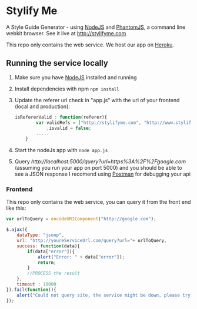 # Stylify Me

A Style Guide Generator - using [NodeJS](http://nodejs.org/) and [PhantomJS](http://phantomjs.org), a command line webkit browser.
See it live at http://stylifyme.com

This repo only contains the web service.
We host our app on [Heroku](http://heroku.com).


## Running the service locally
1. Make sure you have [NodeJS](http://nodejs.org/) installed and running
2. Install dependencies with npm `npm install`
3. Update the referer url check in  "app.js" with the url of your frontend (local and production):

	```javaScript
	isRefererValid : function(referer){
			var validRefs = ["http://stylifyme.com", "http://www.stylifyme.com", "http://stylify.herokuapp.com", "http://localhost:9185", "http://localhost:" + app.get('port')]
				,isvalid = false;
			.....
		}
	```
4. Start the nodeJs app with `node app.js`
5. Query *http://localhost:5000/query?url=https%3A%2F%2Fgoogle.com* (assuming you run your app on port 5000) and you should be able to see a JSON response
	I recomend using [Postman](http://www.getpostman.com) for debugging your api


### Frontend
This repo only contains the web service, you can query it from the front end like this:

```javaScript
var urlToQuery = encodeURIComponent("http://google.com");

$.ajax({
	dataType: "jsonp",
	url: "http://youreServiceUrl.com/query?url="+ urlToQuery,
	success: function(data){
		if(data["error"]){
			alert("Error: " + data["error"]);
			return;
		}
		//PROCESS the result
	},
	timeout : 10000
}).fail(function(){
	alert("Could not query site, the service might be down, please try again later.");
});
```
 
